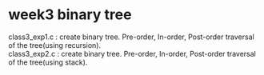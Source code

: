# week3 binary tree

class3_exp1.c : create binary tree. Pre-order, In-order, Post-order traversal of the tree(using recursion).  
class3_exp2.c : create binary tree. Pre-order, In-order, Post-order traversal of the tree(using stack).
